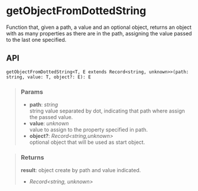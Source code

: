 # getObjectFromDottedString
Function that, given a path, a value and an optional object, returns an object with as many properties as there are in the path, assigning the value passed to the last one specified.

## API

```tsx
getObjectFromDottedString<T, E extends Record<string, unknown>>(path: string, value: T, object?: E): E
```

> ### Params
>
> - __path__: _string_  
string value separated by dot, indicating that path where assign the passed value.
> - __value__: _unknown_  
value to assign to the property specified in path.
> - __object?__: _Record<string,unknown>_  
optional object that will be used as start object.
>

> ### Returns
>
> __result__: object create by path and value indicated.
> - _Record<string, unknown>_  
>